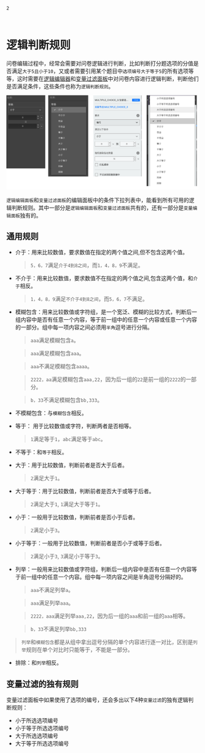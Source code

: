 ```index
2
```
```tag

```
```summary

```
# 逻辑判断规则

问卷编辑过程中，经常会需要对问卷逻辑进行判断，比如判断打分题选项的分值是否满足`大于5且小于10`，又或者需要引用某个题目中`选项编号大于等于5`的所有选项等等，这时需要在[逻辑编辑器](./01logicSetting.md)和[变量过滤面板](../../16variable/11variableFilter.md)中对问卷内容进行逻辑判断，判断他们是否满足条件，这些条件也称为`逻辑判断规则`。

<img src='../assets/advancedLogicSetting/02logicRule/opr-rule.png'>

`逻辑编辑面板`和`变量过滤面板`的编辑面板中的条件下拉列表中，能看到所有可用的逻辑判断规则。其中一部分是`逻辑编辑面板`和`变量过滤面板`共有的，还有一部分是`变量编辑面板`独有的。

## 通用规则

+ 介于：用来比较数值，要求数值在指定的两个值之间,但不包含这两个值。
    > `5，6，7`满足`介于4到8之间`，而`1，4，8，9`不满足。

+ 不介于：用来比较数值，要求数值不在指定的两个值之间,包含这两个值，和`介于`相反。
    > `1，4，8，9`满足`不介于4到8之间`，而`5，6，7`不满足。

+ 模糊包含：用来比较数值或字符组，是一个宽泛、模糊的比较方式，判断后一组内容中是否有任意一个内容，等于前一组中的任意一个内容或任意一个内容的一部分。组中每一项内容之间必须用`半角`逗号进行分隔。
    > `aaa`满足模糊包含`a`。
    
    > `aaa`满足模糊包含`aaa`。
    
    > `aaa`不满足模糊包含`aaaa`。
    
    > `2222，aa`满足模糊包含`aaa,22`，因为后一组的`22`是前一组的`2222`的一部分。
    
    > `b，33`不满足模糊包含`bb,333`。

+ 不模糊包含：与`模糊包含`相反。

+ 等于： 用于比较数值或字符，判断两者是否相等。
    > `1`满足等于`1`，`abc`满足等于`abc`。

+ 不等于：和`等于`相反。

+ 大于：用于比较数值，判断前者是否大于后者。
    > `2`满足大于`1`。

+ 大于等于：用于比较数值，判断前者是否大于或等于后者。
    > `2`满足大于`1`, `1`满足大于等于`1`。

+ 小于：一般用于比较数值，判断前者是否小于后者。
    > `2`满足小于`3`。

+ 小于等于：一般用于比较数值，判断前者是否小于或等于后者。
    > `2`满足小于`3`, `3`满足小于等于`3`。

+ 列举：一般用来比较数值或字符组，判断后一组内容中是否有任意一个内容等于前一组中的任意一个内容。组中每一项内容之间是半角逗号分隔好的。
    > `aaa`不满足列举`a`。
    
    > `aaa`满足列举`aaa`。
    
    > `2222，aaa`满足列举`aaa,22`，因为后一组的`aaa`和前一组的`aaa`相等。
    
    > `b，33`不满足列举`bb,333`
    
> `列举`和`模糊包含`都是从组中拿出逗号分隔的单个内容进行逐一对比，区别是`列举`规则在单个对比时只能等于，不能是一部分。

+ 排除：和`列举`相反。

## 变量过滤的独有规则
变量过滤面板中如果使用了选项的编号，还会多出以下4种`变量过滤`的独有逻辑判断规则：

+ 小于所选选项编号
+ 小于等于所选选项编号
+ 大于所选选项编号
+ 大于等于所选选项编号